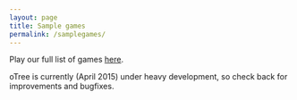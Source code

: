 ```yaml
---
layout: page
title: Sample games
permalink: /samplegames/
---
```


Play our full list of games <a href="http://demo.otree.org" target="_blank">here</a>.

oTree is currently (April 2015) under heavy development, so check back for improvements and bugfixes.